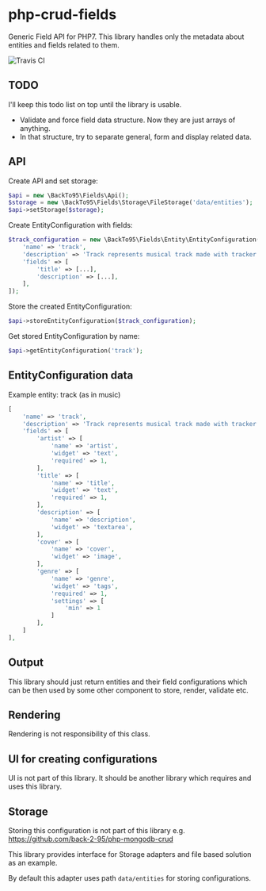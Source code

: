 # php-crud-fields
Generic Field API for PHP7.
This library handles only the metadata about entities and fields related to them.


![Travis CI](https://travis-ci.org/back-2-95/fields.svg?branch=master)

## TODO

I'll keep this todo list on top until the library is usable.

- Validate and force field data structure. Now they are just arrays of anything.
- In that structure, try to separate general, form and display related data.

## API

Create API and set storage:
```PHP
$api = new \BackTo95\Fields\Api();
$storage = new \BackTo95\Fields\Storage\FileStorage('data/entities');
$api->setStorage($storage);
```
Create EntityConfiguration with fields:
```PHP
$track_configuration = new \BackTo95\Fields\Entity\EntityConfiguration([
    'name' => 'track',
    'description' => 'Track represents musical track made with tracker software',
    'fields' => [
        'title' => [...],
        'description' => [...],
    ],
]);
```
Store the created EntityConfiguration:
```PHP
$api->storeEntityConfiguration($track_configuration);
```
Get stored EntityConfiguration by name:
```PHP
$api->getEntityConfiguration('track');
```

## EntityConfiguration data

Example entity: track (as in music)

````PHP
[
    'name' => 'track',
    'description' => 'Track represents musical track made with tracker software',
    'fields' => [
        'artist' => [
            'name' => 'artist',
            'widget' => 'text',
            'required' => 1,
        ],
        'title' => [
            'name' => 'title',
            'widget' => 'text',
            'required' => 1,
        ],
        'description' => [
            'name' => 'description',
            'widget' => 'textarea',
        ],
        'cover' => [
            'name' => 'cover',
            'widget' => 'image',
        ],
        'genre' => [
            'name' => 'genre',
            'widget' => 'tags',
            'required' => 1,
            'settings' => [
                'min' => 1
            ]
        ],
    ]
],
````

## Output

This library should just return entities and their field configurations which can be then used by some other component to store, render, validate etc.

## Rendering ##

Rendering is not responsibility of this class.

## UI for creating configurations ##

UI is not part of this library. It should be another library which requires and uses this library.

## Storage ##

Storing this configuration is not part of this library e.g. https://github.com/back-2-95/php-mongodb-crud

This library provides interface for Storage adapters and file based solution as an example.

By default this adapter uses path `data/entities` for storing configurations.
